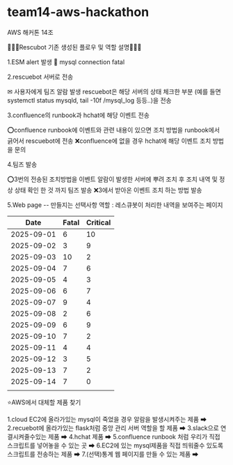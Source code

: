 # team14-aws-hackathon
AWS 해커톤 14조


🤖🤖🤖Rescubot 기존 생성된 플로우 및 역할 설명🤖🤖🤖

1.ESM alert 발생 
🔴 mysql connection fatal

2.rescuebot 서버로 전송 

✉ 사용자에게 팀즈 알람 발생
rescuebot은 해당 서버의 상태 체크한 부분 (예를 들면 systemctl status mysqld, tail -10f /mysql_log 등등..)을 전송

3.confluence의 runbook과 hchat에 해당 이벤트 전송

⭕confluence runbook에 이벤트와 관련 내용이 있으면 조치 방법을 runbook에서 긁어서 rescuebot에 전송
❌confluence에 없을 경우 hchat에 해당 이벤트 조치 방법을 문의

4.팀즈 발송

⭕3번의 전송된 조치방법을 이벤트 알람이 발생한 서버에 뿌려 조치 후 조치 내역 및 정상 상태 확인 한 것 까지 팀즈 발송
❌3에서 받아온 이벤트 조치 하는 방법 발송


5.Web page -- 만들지는 선택사항
역할 : 레스큐봇이 처리한 내역을 보여주는 페이지

| Date       | Fatal | Critical |
| ---------- | ----- | -------- |
| 2025-09-01 | 6     | 10       |
| 2025-09-02 | 3     | 9        |
| 2025-09-03 | 10    | 2        |
| 2025-09-04 | 7     | 6        |
| 2025-09-05 | 4     | 3        |
| 2025-09-06 | 6     | 7        |
| 2025-09-07 | 9     | 4        |
| 2025-09-08 | 2     | 6        |
| 2025-09-09 | 6     | 9        |
| 2025-09-10 | 7     | 2        |
| 2025-09-11 | 4     | 4        |
| 2025-09-12 | 3     | 5        |
| 2025-09-13 | 7     | 2        |
| 2025-09-14 | 7     | 0        |
|            |       |          |


⭐AWS에서 대체할 제품 찾기

1.cloud EC2에 올라가있는 mysql이 죽었을 경우 알람을 발생시켜주는 제품 ➡
2.recuebot에 올라가있는 flask처럼 중앙 관리 서버 역할을 할 제품 ➡
3.slack으로 연결시켜줄수있는 제품 ➡
4.hchat 제품 ➡
5.confluence runbook 처럼 우리가 직접 스크립트를 넣어놓을 수 있는 곳 ➡
6.EC2에 있는 mysql제품을 직접 띄워줄수 있도록 스크립트를 전송하는 제품 ➡
7.(선택)통계 웹 페이지를 만들 수 있는 제품 ➡

